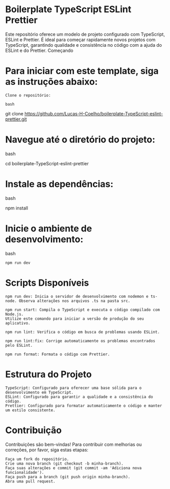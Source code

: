 # Boilerplate TypeScript ESLint Prettier

Este repositório oferece um modelo de projeto configurado com TypeScript, ESLint e Prettier. É ideal para começar rapidamente novos projetos com TypeScript, garantindo qualidade e consistência no código com a ajuda do ESLint e do Prettier.
Começando

# Para iniciar com este template, siga as instruções abaixo:

    Clone o repositório:

    bash

git clone https://github.com/Lucas-H-Coelho/boilerplate-TypeScript-eslint-prettier.git

# Navegue até o diretório do projeto:

bash

cd boilerplate-TypeScript-eslint-prettier

# Instale as dependências:

bash

npm install

# Inicie o ambiente de desenvolvimento:

bash

    npm run dev

# Scripts Disponíveis

    npm run dev: Inicia o servidor de desenvolvimento com nodemon e ts-node. Observa alterações nos arquivos .ts na pasta src.

    npm run start: Compila o TypeScript e executa o código compilado com Node.js. 
    Utilize este comando para iniciar a versão de produção do seu aplicativo.
    
    npm run lint: Verifica o código em busca de problemas usando ESLint.
    
    npm run lint:fix: Corrige automaticamente os problemas encontrados pelo ESLint.
    
    npm run format: Formata o código com Prettier.

# Estrutura do Projeto

    TypeScript: Configurado para oferecer uma base sólida para o desenvolvimento em TypeScript.
    ESLint: Configurado para garantir a qualidade e a consistência do código.
    Prettier: Configurado para formatar automaticamente o código e manter um estilo consistente.

# Contribuição

Contribuições são bem-vindas! Para contribuir com melhorias ou correções, por favor, siga estas etapas:

    Faça um fork do repositório.
    Crie uma nova branch (git checkout -b minha-branch).
    Faça suas alterações e commit (git commit -am 'Adiciona nova funcionalidade').
    Faça push para a branch (git push origin minha-branch).
    Abra uma pull request.